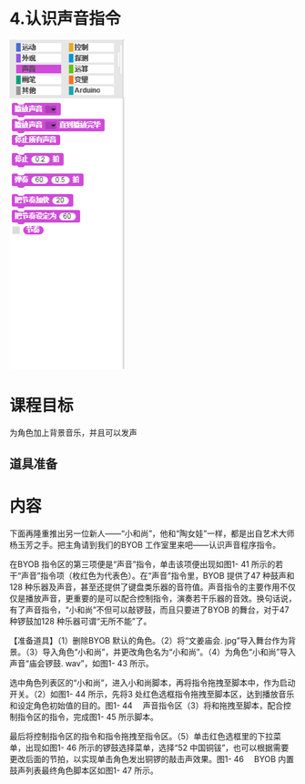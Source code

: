 # 4.认识声音指令

![](/assets/snap-sound.png)

# 课程目标

为角色加上背景音乐，并且可以发声

## 道具准备

# 内容

下面再隆重推出另一位新人——“小和尚”，他和“陶女娃”一样，都是出自艺术大师杨玉芳之手。把主角请到我们的BYOB 工作室里来吧——认识声音程序指令。

在BYOB 指令区的第三项便是“声音”指令，单击该项便出现如图1- 41 所示的若干“声音”指令项（枚红色为代表色）。在“声音”指令里，BYOB 提供了47 种鼓声和128 种乐器及声音，甚至还提供了键盘类乐器的音符值。声音指令的主要作用不仅仅是播放声音，更重要的是可以配合控制指令，演奏若干乐器的音效。换句话说，有了声音指令，“小和尚”不但可以敲锣鼓，而且只要进了BYOB 的舞台，对于47 种锣鼓加128 种乐器可谓“无所不能”了。

【准备道具】（1）删除BYOB 默认的角色。（2）将“文姜庙会. jpg”导入舞台作为背景。（3）导入角色“小和尚”，并更改角色名为“小和尚”。（4）为角色“小和尚”导入声音“庙会锣鼓. wav”，如图1- 43 所示。

选中角色列表区的“小和尚”，进入小和尚脚本，再将指令拖拽至脚本中，作为启动开关。（2）如图1- 44 所示，先将3 处红色选框指令拖拽至脚本区，达到播放音乐和设定角色初始值的目的。图1- 44 　声音指令区（3）将和拖拽至脚本，配合控制指令区的指令，完成图1- 45 所示脚本。

最后将控制指令区的指令和指令拖拽至指令区。（5）单击红色选框里的下拉菜单，出现如图1- 46 所示的锣鼓选择菜单，选择“52 中国铜钹”，也可以根据需要更改后面的节拍，以实现单击角色发出铜锣的敲击声效果。图1- 46 　BYOB 内置鼓声列表最终角色脚本区如图1- 47 所示。

